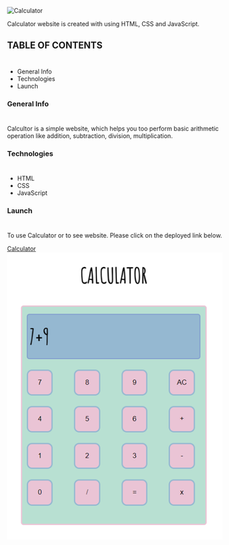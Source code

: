 ![Calculator](https://img.shields.io/badge/Project-Calculator-957DAD)

Calculator website is created with using HTML, CSS and JavaScript.

## TABLE OF CONTENTS
#
* General Info
* Technologies
* Launch

### General Info
#
Calcultor is a simple website, which helps you too perform basic arithmetic operation like addition, subtraction, division, multiplication.

### Technologies
#
* HTML
* CSS
* JavaScript

### Launch
#
To use Calculator or to see website. Please click on the deployed link below.

[Calculator](https://calculatorprojectapp.netlify.app/)
![Claculator Website Image](./cal.png)

